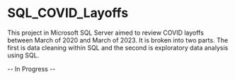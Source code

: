 # SQL_COVID_Layoffs

This project in Microsoft SQL Server aimed to review COVID layoffs between March of 2020 and March of 2023. It is broken into two parts. The first is data cleaning within SQL and the second is exploratory data analysis using SQL.

-- In Progress --

